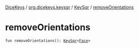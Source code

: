[DiceKeys](../../index.md) / [org.dicekeys.keysqr](../index.md) / [KeySqr](index.md) / [removeOrientations](./remove-orientations.md)

# removeOrientations

`fun removeOrientations(): `[`KeySqr`](index.md)`<`[`Face`](../-face/index.md)`>`